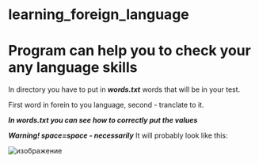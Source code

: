 # learning_foreign_language
# Program can help you to check your any language skills 

In directory you have to put in ***words.txt***  words that will be in your test.

First word in forein to you language, second - tranclate to it.

***In words.txt you can see how to correctly put the values***

***Warning! space=space - necessarily***
It will probably look like this:

![изображение](https://user-images.githubusercontent.com/88889884/173244121-cc50e1ee-b685-4f45-976a-94d6328a35fd.png)
